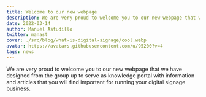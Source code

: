 ```yaml
---
title: Welcome to our new webpage
description: We are very proud to welcome you to our new webpage that we have designed from the group up to serve as knowledge portal with information and articles that you will find important for running your digital signage business.
date: 2022-03-14
author: Manuel Astudillo
twitter: manast
cover: ./src/blog/what-is-digital-signage/cool.webp
avatar: https://avatars.githubusercontent.com/u/95200?v=4
tags: news
---
```


We are very proud to welcome you to our new webpage that we have designed from the group up to serve as knowledge portal with information and articles that you will find important for running your digital signage business.
